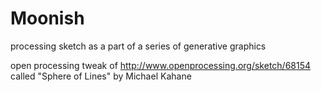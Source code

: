 # Moonish

processing sketch as a part of a series of generative graphics

open processing tweak of http://www.openprocessing.org/sketch/68154
called "Sphere of Lines" by Michael Kahane

